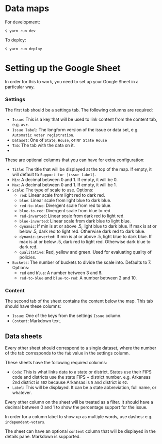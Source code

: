 # Data maps

For development:

```
$ yarn run dev
```

To deploy:

```
$ yarn run deploy
```

# Setting up the Google Sheet

In order for this to work, you need to set up your Google Sheet in a particular way.

### Settings

The first tab should be a settings tab. The following columns are required:

- `Issue`: This is a key that will be used to link content from the content tab, e.g. `avr`.
- `Issue label`: The longform version of the issue or data set, e.g. `Automatic voter registration`.
- `Dataset`: One of `State`, `House`, or `NY State House`
- `Tab`: The tab with the data on it.
-

These are optional columns that you can have for extra configuration:

- `Title`: The title that will be displayed at the top of the map. If empty, it will default to `Support for [issue label]`.
- `Min`: A decimal between 0 and 1. If empty, it will be 0.
- `Max`: A decimal between 0 and 1. If empty, it will be 1.
- `Scale`: The type of scale to use. Options:
  - `red`: Linear scale from light red to dark red.
  - `blue`: Linear scale from light blue to dark blue.
  - `red-to-blue`: Divergent scale from red to blue.
  - `blue-to-red`: Divergent scale from blue to red.
  - `red-inverted`: Linear scale from dark red to light red.
  - `blue-inverted`: Linear scale from dark blue to light blue.
  - `dynamic`: If min is at or above .5, light blue to dark blue. If max is at or below .5, dark red to light red. Otherwise dark red to dark blue.
  - `dynamic-inverted`: If min is at or above .5, light blue to dark blue. If max is at or below .5, dark red to light red. Otherwise dark blue to dark red.
  - `qualitative`: Red, yellow and green. Used for evaluating quality of policies.
- `Buckets`: The number of buckets to divide the scale into. Defaults to 7. Options:
  - `red` and `blue`: A number between 3 and 8.
  - `red-to-blue` and `blue-to-red`: A number between 2 and 10.

### Content

The second tab of the sheet contains the content below the map. This tab should have these columns:

- `Issue`: One of the keys from the settings `Issue` column.
- `Content`: Markdown text.

## Data sheets

Every other sheet should correspond to a single dataset, where the number of the tab corresponds to the `Tab` value in the settings column.

These sheets have the following required columns:

- `Code`: This is what links data to a state or district. States use their FIPS code and districts use the state FIPS + district number. e.g. Arkansas 2nd district is `502` because Arkansas is `5` and district is `02`.
- `Label`: This will be displayed. It can be a state abbreviation, full name, or whatever.

Every other column on the sheet will be treated as a filter. It should have a decimal between 0 and 1 to show the percentage support for the issue.

In order for a column label to show up as multiple words, use dashes: e.g. `independent-voters`.

The sheet can have an optional `content` column that will be displayed in the details pane. Markdown is supported.
